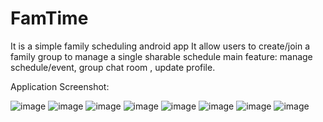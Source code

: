 # FamTime
It is a simple family scheduling android app
It allow users to create/join a family group to manage a single sharable schedule
main feature: manage schedule/event, group chat room , update profile.


Application Screenshot:

![image](https://github.com/user-attachments/assets/7615853d-b4fd-465f-93cd-3f06a522bab4)
![image](https://github.com/user-attachments/assets/8394af15-8f09-4947-b374-a06f030119af)
![image](https://github.com/user-attachments/assets/36e357ea-854a-473a-b6cd-87d8fe5c9dfe)
![image](https://github.com/user-attachments/assets/e17c8a60-7fe1-4bab-81c0-5d6128f706f0)
![image](https://github.com/user-attachments/assets/793decb0-57e3-4426-89fa-6b5b6ac29f5f)
![image](https://github.com/user-attachments/assets/87e47a64-4764-4a2c-b9c5-5179ee3b7cf2)
![image](https://github.com/user-attachments/assets/b7f2daa9-6db9-4577-a25d-8fbb40969b53)
![image](https://github.com/user-attachments/assets/40230f47-7c5a-4992-bde4-c12ba6e90460)

